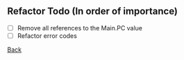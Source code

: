 ## Refactor Todo (In order of importance)
- [ ] Remove all references to the Main.PC value
- [ ] Refactor error codes

[Back](https://github.com/omnit3a/Jenny)
